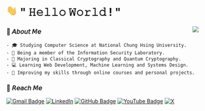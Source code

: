 # <img src="https://github.com/SatYu26/SatYu26/blob/master/Assets/Hi.gif" width="29px"> " 𝙷𝚎𝚕𝚕𝚘 𝚆𝚘𝚛𝚕𝚍 ! "

<img align="right" src="https://github-readme-stats.vercel.app/api/top-langs/?username=flries"/>

### 🌱 𝘈𝘣𝘰𝘶𝘵 𝘔𝘦
```
- 🎓 Studying Computer Science at National Chung Hsing University.
- 📄 Being a member of the Information Security Laboratory.
- 🔐 Majoring in Classical Cryptography and Quantum Cryptography.
- 💻 Learning Web Development, Machine Learning and Systems Design.
- 🚀 Improving my skills through online courses and personal projects.
```

### 🧷 𝘙𝘦𝘢𝘤𝘩 𝘔𝘦
[![Gmail Badge](https://img.shields.io/badge/Gmail-EA4335?logo=gmail&logoColor=fff&style=for-the-badge)](mailto:flries.yu.an@gmail.com)
[![LinkedIn](https://img.shields.io/badge/linkedin-%230077B5.svg?style=for-the-badge&logo=linkedin&logoColor=white)](https://www.linkedin.com/in/flries/) 
[![GitHub Badge](https://img.shields.io/badge/GitHub-181717?logo=github&logoColor=fff&style=for-the-badge)](https://github.com/flries) 
[![YouTube Badge](https://img.shields.io/badge/YouTube-F00?logo=youtube&logoColor=fff&style=for-the-badge)](https://www.youtube.com/@flries) 
[![X](https://img.shields.io/badge/X-%23000000.svg?style=for-the-badge&logo=X&logoColor=white)](https://x.com/flries_)
